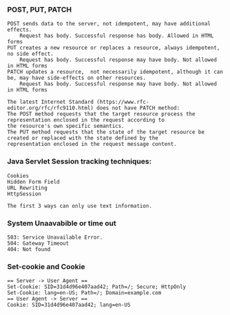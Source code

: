 ### POST, PUT, PATCH
    POST sends data to the server, not idempotent, may have additional effects. 
        Request has body. Successful response has body. Allowed in HTML forms
    PUT creates a new resource or replaces a resource, always idempotent, no side effect. 
        Request has body. Successful response may have body. Not allowed in HTML forms
    PATCH updates a resource,  not necessarily idempotent, although it can be, may have side-effects on other resources.
        Request has body. Successful response may have body. Not allowed in HTML forms

    The latest Internet Standard (https://www.rfc-editor.org/rfc/rfc9110.html) does not have PATCH method:
    The POST method requests that the target resource process the representation enclosed in the request according to 
    the resource's own specific semantics.
    The PUT method requests that the state of the target resource be created or replaced with the state defined by the 
    representation enclosed in the request message content.
    
###  Java Servlet Session tracking techniques:

    Cookies
    Hidden Form Field
    URL Rewriting
    HttpSession
    
    The first 3 ways can only use text information.

### System Unaavabible or time out
    503: Service Unavailable Error.
    504: Gateway Timeout 
    404: Not found
    
### Set-cookie and Cookie
    == Server -> User Agent ==
    Set-Cookie: SID=31d4d96e407aad42; Path=/; Secure; HttpOnly
    Set-Cookie: lang=en-US; Path=/; Domain=example.com
    == User Agent -> Server ==
    Cookie: SID=31d4d96e407aad42; lang=en-US
    
